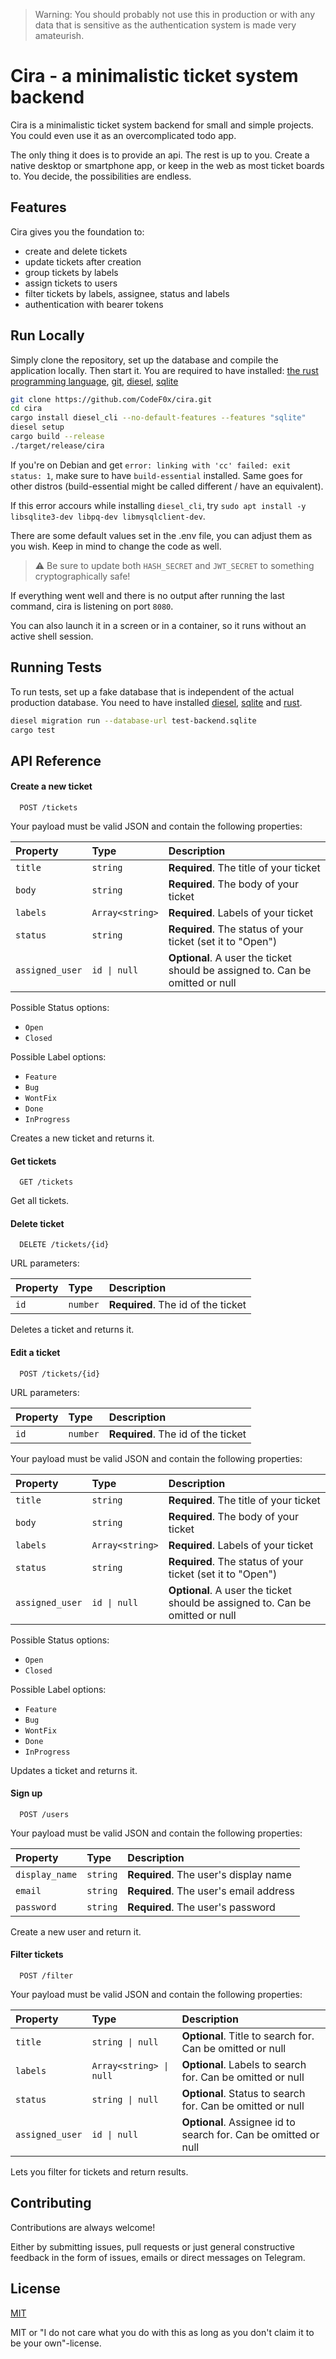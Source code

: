 > Warning: You should probably not use this in production or with any data that is sensitive as the authentication
> system
> is made very amateurish.

# Cira - a minimalistic ticket system backend

Cira is a minimalistic ticket system backend for small and simple projects.
You could even use it as an overcomplicated todo app.

The only thing it does is to provide an api.
The rest is up to you.
Create a native desktop or smartphone app, or keep in the web as most ticket boards to.
You decide, the possibilities are endless.

## Features

Cira gives you the foundation to:

- create and delete tickets
- update tickets after creation
- group tickets by labels
- assign tickets to users
- filter tickets by labels, assignee, status and labels
- authentication with bearer tokens

## Run Locally

Simply clone the repository, set up the database and compile the application locally.
Then start it.
You are required to have installed: [the rust programming language](https://rust-lang.org),
[git](https://git-scm.com/), [diesel](https://diesel.rs), [sqlite](https://www.sqlite.org/)

```bash
git clone https://github.com/CodeF0x/cira.git
cd cira
cargo install diesel_cli --no-default-features --features "sqlite"
diesel setup
cargo build --release
./target/release/cira
```

If you're on Debian and get `error: linking with 'cc' failed: exit status: 1`, make sure to have `build-essential`
installed. Same goes for other distros (build-essential might be called different / have an equivalent).

If this error accours while installing `diesel_cli`, try `sudo apt install -y libsqlite3-dev libpq-dev libmysqlclient-dev`.

There are some default values set in the .env file, you can adjust them as you wish.
Keep in mind to change the code as well.
> ⚠️ Be sure to update both `HASH_SECRET` and `JWT_SECRET` to something cryptographically safe! 

If everything went well and there is no output after running the last command, cira is listening on port `8080`.

You can also launch it in a screen or in a container, so it runs without an active shell session.

## Running Tests

To run tests, set up a fake database that is independent of the actual production database.
You need to have installed [diesel](https://diesel.rs), [sqlite](https://www.sqlite.org/) and [rust](https://rust-lang.org).

```bash
diesel migration run --database-url test-backend.sqlite
cargo test
```

## API Reference

#### Create a new ticket

```http
  POST /tickets
```

Your payload must be valid JSON and contain the following properties:

| Property        | Type            | Description                                                                   |
|:----------------|:----------------|:------------------------------------------------------------------------------|
| `title`         | `string`        | **Required**. The title of your ticket                                        |
| `body`          | `string`        | **Required**. The body of your ticket                                         |
| `labels`        | `Array<string>` | **Required**. Labels of your ticket                                           |
| `status`        | `string`        | **Required**. The status of your ticket (set it to "Open")                    |
| `assigned_user` | `id \| null`    | **Optional**. A user the ticket should be assigned to. Can be omitted or null |

Possible Status options:

- `Open`
- `Closed`

Possible Label options:

- `Feature`
- `Bug`
- `WontFix`
- `Done`
- `InProgress`

Creates a new ticket and returns it.

#### Get tickets

```http
  GET /tickets
```

Get all tickets.

#### Delete ticket

```http
  DELETE /tickets/{id}
```

URL parameters:

| Property | Type     | Description                        |
|:---------|:---------|:-----------------------------------|
| `id`     | `number` | **Required**. The id of the ticket |

Deletes a ticket and returns it.

#### Edit a ticket

```http
  POST /tickets/{id}
```

URL parameters:

| Property | Type     | Description                        |
|:---------|:---------|:-----------------------------------|
| `id`     | `number` | **Required**. The id of the ticket |

Your payload must be valid JSON and contain the following properties:

| Property        | Type            | Description                                                                   |
|:----------------|:----------------|:------------------------------------------------------------------------------|
| `title`         | `string`        | **Required**. The title of your ticket                                        |
| `body`          | `string`        | **Required**. The body of your ticket                                         |
| `labels`        | `Array<string>` | **Required**. Labels of your ticket                                           |
| `status`        | `string`        | **Required**. The status of your ticket (set it to "Open")                    |
| `assigned_user` | `id \| null`    | **Optional**. A user the ticket should be assigned to. Can be omitted or null |

Possible Status options:

- `Open`
- `Closed`

Possible Label options:

- `Feature`
- `Bug`
- `WontFix`
- `Done`
- `InProgress`

Updates a ticket and returns it.

#### Sign up

```
  POST /users
```

Your payload must be valid JSON and contain the following properties:

| Property       | Type     | Description                            |
|:---------------|:---------|:---------------------------------------|
| `display_name` | `string` | **Required**. The user's display name  |
| `email`        | `string` | **Required**. The user's email address |
| `password`     | `string` | **Required**. The user's password      |

Create a new user and return it.

#### Filter tickets

```http
  POST /filter
```

Your payload must be valid JSON and contain the following properties:

| Property        | Type                    | Description                                                     |
|:----------------|:------------------------|:----------------------------------------------------------------|
| `title`         | `string \| null`        | **Optional**. Title to search for. Can be omitted or null       |
| `labels`        | `Array<string> \| null` | **Optional**. Labels to search for. Can be omitted or null      |
| `status`        | `string \| null`        | **Optional**. Status to search for. Can be omitted or null      |
| `assigned_user` | `id \| null`            | **Optional**. Assignee id to search for. Can be omitted or null |

Lets you filter for tickets and return results.

## Contributing

Contributions are always welcome!

Either by submitting issues, pull requests or just general constructive feedback in the form of issues,
emails or direct messages on Telegram.

## License

[MIT](https://choosealicense.com/licenses/mit/)

MIT or "I do not care what you do with this as long as you don't claim it to be your own"-license.